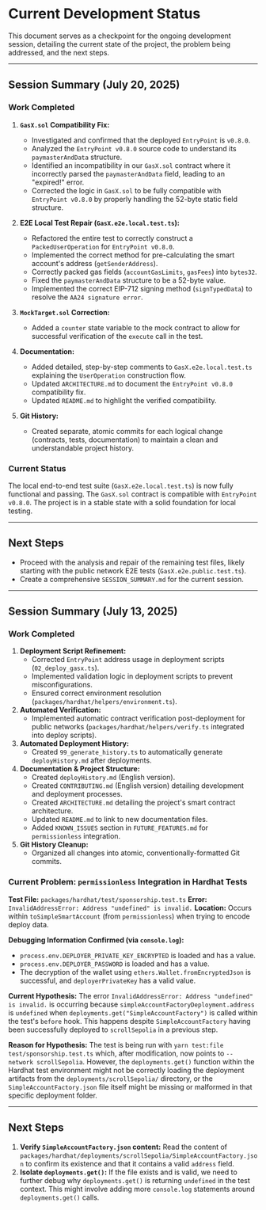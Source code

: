 # Current Development Status

This document serves as a checkpoint for the ongoing development session, detailing the current state of the project, the problem being addressed, and the next steps.

---

## Session Summary (July 20, 2025)

### Work Completed

1.  **`GasX.sol` Compatibility Fix:**
    - Investigated and confirmed that the deployed `EntryPoint` is `v0.8.0`.
    - Analyzed the `EntryPoint v0.8.0` source code to understand its `paymasterAndData` structure.
    - Identified an incompatibility in our `GasX.sol` contract where it incorrectly parsed the `paymasterAndData` field, leading to an "expired!" error.
    - Corrected the logic in `GasX.sol` to be fully compatible with `EntryPoint v0.8.0` by properly handling the 52-byte static field structure.

2.  **E2E Local Test Repair (`GasX.e2e.local.test.ts`):**
    - Refactored the entire test to correctly construct a `PackedUserOperation` for `EntryPoint v0.8.0`.
    - Implemented the correct method for pre-calculating the smart account's address (`getSenderAddress`).
    - Correctly packed gas fields (`accountGasLimits`, `gasFees`) into `bytes32`.
    - Fixed the `paymasterAndData` structure to be a 52-byte value.
    - Implemented the correct EIP-712 signing method (`signTypedData`) to resolve the `AA24 signature error`.

3.  **`MockTarget.sol` Correction:**
    - Added a `counter` state variable to the mock contract to allow for successful verification of the `execute` call in the test.

4.  **Documentation:**
    - Added detailed, step-by-step comments to `GasX.e2e.local.test.ts` explaining the `UserOperation` construction flow.
    - Updated `ARCHITECTURE.md` to document the `EntryPoint v0.8.0` compatibility fix.
    - Updated `README.md` to highlight the verified compatibility.

5.  **Git History:**
    - Created separate, atomic commits for each logical change (contracts, tests, documentation) to maintain a clean and understandable project history.

### Current Status

The local end-to-end test suite (`GasX.e2e.local.test.ts`) is now fully functional and passing. The `GasX.sol` contract is compatible with `EntryPoint v0.8.0`. The project is in a stable state with a solid foundation for local testing.

---

## Next Steps

- Proceed with the analysis and repair of the remaining test files, likely starting with the public network E2E tests (`GasX.e2e.public.test.ts`).
- Create a comprehensive `SESSION_SUMMARY.md` for the current session.

---

## Session Summary (July 13, 2025)

### Work Completed

1. **Deployment Script Refinement:**
   - Corrected `EntryPoint` address usage in deployment scripts (`02_deploy_gasx.ts`).
   - Implemented validation logic in deployment scripts to prevent misconfigurations.
   - Ensured correct environment resolution (`packages/hardhat/helpers/environment.ts`).
2. **Automated Verification:**
   - Implemented automatic contract verification post-deployment for public networks (`packages/hardhat/helpers/verify.ts` integrated into deploy scripts).
3. **Automated Deployment History:**
   - Created `99_generate_history.ts` to automatically generate `deployHistory.md` after deployments.
4. **Documentation & Project Structure:**
   - Created `deployHistory.md` (English version).
   - Created `CONTRIBUTING.md` (English version) detailing development and deployment processes.
   - Created `ARCHITECTURE.md` detailing the project's smart contract architecture.
   - Updated `README.md` to link to new documentation files.
   - Added `KNOWN_ISSUES` section in `FUTURE_FEATURES.md` for `permissionless` integration.
5. **Git History Cleanup:**
   - Organized all changes into atomic, conventionally-formatted Git commits.

### Current Problem: `permissionless` Integration in Hardhat Tests

**Test File:** `packages/hardhat/test/sponsorship.test.ts`
**Error:** `InvalidAddressError: Address "undefined" is invalid.`
**Location:** Occurs within `toSimpleSmartAccount` (from `permissionless`) when trying to encode deploy data.

**Debugging Information Confirmed (via `console.log`):**

- `process.env.DEPLOYER_PRIVATE_KEY_ENCRYPTED` is loaded and has a value.
- `process.env.DEPLOYER_PASSWORD` is loaded and has a value.
- The decryption of the wallet using `ethers.Wallet.fromEncryptedJson` is successful, and `deployerPrivateKey` has a valid value.

**Current Hypothesis:**
The error `InvalidAddressError: Address "undefined" is invalid.` is occurring because `simpleAccountFactoryDeployment.address` is `undefined` when `deployments.get("SimpleAccountFactory")` is called within the test's `before` hook. This happens despite `SimpleAccountFactory` having been successfully deployed to `scrollSepolia` in a previous step.

**Reason for Hypothesis:**
The test is being run with `yarn test:file test/sponsorship.test.ts` which, after modification, now points to `--network scrollSepolia`. However, the `deployments.get()` function within the Hardhat test environment might not be correctly loading the deployment artifacts from the `deployments/scrollSepolia/` directory, or the `SimpleAccountFactory.json` file itself might be missing or malformed in that specific deployment folder.

---

## Next Steps

1. **Verify `SimpleAccountFactory.json` content:** Read the content of `packages/hardhat/deployments/scrollSepolia/SimpleAccountFactory.json` to confirm its existence and that it contains a valid `address` field.
2. **Isolate `deployments.get()`:** If the file exists and is valid, we need to further debug why `deployments.get()` is returning `undefined` in the test context. This might involve adding more `console.log` statements around `deployments.get()` calls.
